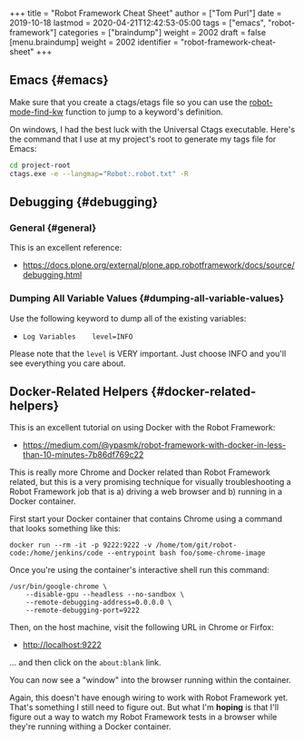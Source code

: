 +++
title = "Robot Framework Cheat Sheet"
author = ["Tom Purl"]
date = 2019-10-18
lastmod = 2020-04-21T12:42:53-05:00
tags = ["emacs", "robot-framework"]
categories = ["braindump"]
weight = 2002
draft = false
[menu.braindump]
  weight = 2002
  identifier = "robot-framework-cheat-sheet"
+++

## Emacs {#emacs}

Make sure that you create a ctags/etags file so you can use the [robot-mode-find-kw](robot-mode-find-kw)
function to jump to a keyword's definition.

On windows, I had the best luck with the Universal Ctags executable. Here's the
command that I use at my project's root to generate my tags file for Emacs:

```sh
cd project-root
ctags.exe -e --langmap="Robot:.robot.txt" -R
```


## Debugging {#debugging}


### General {#general}

This is an excellent reference:

-   <https://docs.plone.org/external/plone.app.robotframework/docs/source/debugging.html>


### Dumping All Variable Values {#dumping-all-variable-values}

Use the following keyword to dump all of the existing variables:

-   `Log Variables    level=INFO`

Please note that the `level` is VERY important. Just choose INFO and you'll see
everything you care about.


## Docker-Related Helpers {#docker-related-helpers}

This is an excellent tutorial on using Docker with the Robot Framework:

-   <https://medium.com/@ypasmk/robot-framework-with-docker-in-less-than-10-minutes-7b86df769c22>

This is really more Chrome and Docker related than Robot Framework related, but
this is a very promising technique for visually troubleshooting a Robot Framework
job that is a) driving a web browser and b) running in a Docker container.

First start your Docker container that contains Chrome using a command that looks
something like this:

```shell
docker run --rm -it -p 9222:9222 -v /home/tom/git/robot-code:/home/jenkins/code --entrypoint bash foo/some-chrome-image
```

Once you're using the container's interactive shell run this command:

```shell
/usr/bin/google-chrome \
    --disable-gpu --headless --no-sandbox \
    --remote-debugging-address=0.0.0.0 \
    --remote-debugging-port=9222
```

Then, on the host machine, visit the following URL in Chrome or Firfox:

-   <http://localhost:9222>

... and then click on the `about:blank` link.

You can now see a "window" into the browser running within the container.

Again, this doesn't have enough wiring to work with Robot Framework yet. That's
something I still need to figure out. But what I'm **hoping** is that I'll figure
out a way to watch my Robot Framework tests in a browser while they're running
withing a Docker container.
